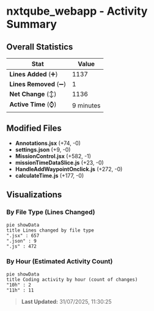 # nxtqube_webapp - Activity Summary 

## Overall Statistics

| Stat                   | Value                                                             |
| ---------------------- | ----------------------------------------------------------------- |
| **Lines Added** (➕)   | 1137                                          |
| **Lines Removed** (➖) | 1                                        |
| **Net Change** (↕)    | 1136                |
| **Active Time** (⌚)   | 9 minutes |


## Modified Files
- **Annotations.jsx** (+74, -0)
- **settings.json** (+9, -0)
- **MissionControl.jsx** (+582, -1)
- **missionTimeDataSlice.js** (+23, -0)
- **HandleAddWaypointOnclick.js** (+272, -0)
- **calculateTime.js** (+177, -0)

## Visualizations

### By File Type (Lines Changed)

```mermaid
pie showData
title Lines changed by file type
".jsx" : 657
".json" : 9
".js" : 472
```

### By Hour (Estimated Activity Count)

```mermaid
pie showData
title Coding activity by hour (count of changes)
"10h" : 2
"11h" : 11
```


> **Last Updated:** 31/07/2025, 11:30:25